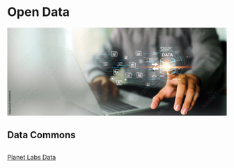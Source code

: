 # Open Data

![Open Data Banner](assets/data.jpeg)


## Data Commons


## 

[Planet Labs Data](https://datainsight.arizona.edu/resources/planet-labs-data)
